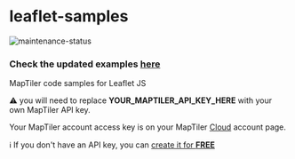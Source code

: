 # leaflet-samples

![maintenance-status](https://img.shields.io/badge/maintenance-deprecated-red.svg)

### Check the updated examples [here](https://docs.maptiler.com/leaflet/)

MapTiler code samples for Leaflet JS

:warning: you will need to replace **YOUR_MAPTILER_API_KEY_HERE** with your own MapTiler API key.

Your MapTiler account access key is on your MapTiler [Cloud](https://cloud.maptiler.com/account/keys/) account page. 

:information_source: If you don't have an API key, you can [create it for **FREE**](https://cloud.maptiler.com/start)
